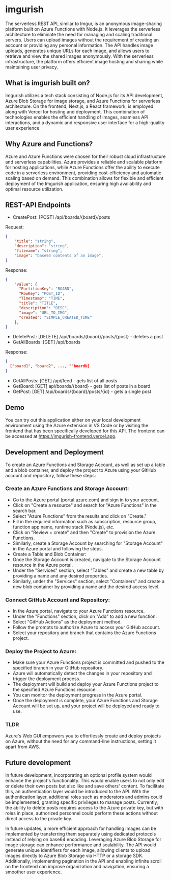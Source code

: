 # imgurish

The serverless REST API, similar to Imgur, is an anonymous image-sharing platform built on Azure Functions with Node.js. It leverages the serverless architecture to eliminate the need for managing and scaling traditional servers. Users can upload images without the requirement of creating an account or providing any personal information. The API handles image uploads, generates unique URLs for each image, and allows users to retrieve and view the shared images anonymously. With the serverless infrastructure, the platform offers efficient image hosting and sharing while maintaining user privacy.

## What is imgurish built on?

Imgurish utilizes a tech stack consisting of Node.js for its API development, Azure Blob Storage for image storage, and Azure Functions for serverless architecture. On the frontend, Next.js, a React framework, is employed along with Vercel for hosting and deployment. This combination of technologies enables the efficient handling of images, seamless API interactions, and a dynamic and responsive user interface for a high-quality user experience.

## Why Azure and Functions?

Azure and Azure Functions were chosen for their robust cloud infrastructure and serverless capabilities. Azure provides a reliable and scalable platform for hosting applications, while Azure Functions offer the ability to execute code in a serverless environment, providing cost-efficiency and automatic scaling based on demand. This combination allows for flexible and efficient deployment of the Imgurish application, ensuring high availability and optimal resource utilization.

## REST-API Endpoints

- CreatePost: [POST] /api/boards/{board}/posts

Request:
```json
{
    "title": "string",
    "description": "string",
    "filename": "string",
    "image": "base64 contents of an image",
}
```

Response: 
```json
{
    "value": {
      "PartitionKey": "BOARD",
      "RowKey": "POST_ID",
      "Timestamp": "TIME",
      "title": "TITLE",
      "description": "DESC",
      "image": "URL_TO_IMG",
      "created": "SIMPLE_CREATED_TIME"
    },
}
```

- DeletePost: [DELETE] /api/boards/{board}/posts/{post} - deletes a post
- GetAllBoards: [GET] /api/boards

Response:
```json
{
  ["board1", "board2", ..., ""boardN]
}
```

- GetAllPosts: [GET] /api/feed - gets list of all posts
- GetBoard: [GET] api/boards/{board} - gets list of posts in a board
- GetPost: [GET] /api/boards/{board}/posts/{id} - gets a single post

## Demo

You can try out this application either on your local development environment using the Azure extension in VS Code or by visiting the frontend that has been specifically developed for this API. The frontend can be accessed at https://imgurish-frontend.vercel.app.

## Development and Deployment

To create an Azure Functions and Storage Account, as well as set up a table and a blob container, and deploy the project to Azure using your GitHub account and repository, follow these steps:

### Create an Azure Functions and Storage Account:
- Go to the Azure portal (portal.azure.com) and sign in to your account.
- Click on "Create a resource" and search for "Azure Functions" in the search bar.
- Select "Azure Functions" from the results and click on "Create."
- Fill in the required information such as subscription, resource group, function app name, runtime stack (Node.js), etc.
- Click on "Review + create" and then "Create" to provision the Azure Functions.
- Similarly, create a Storage Account by searching for "Storage Account" in the Azure portal and following the steps.
- Create a Table and Blob Container:
- Once the Storage Account is created, navigate to the Storage Account resource in the Azure portal.
- Under the "Services" section, select "Tables" and create a new table by providing a name and any desired properties.
- Similarly, under the "Services" section, select "Containers" and create a new blob container by providing a name and the desired access level.

### Connect GitHub Account and Repository:
- In the Azure portal, navigate to your Azure Functions resource.
- Under the "Functions" section, click on "Add" to add a new function.
- Select "GitHub Actions" as the deployment method.
- Follow the prompts to authorize Azure to access your GitHub account.
- Select your repository and branch that contains the Azure Functions project.

### Deploy the Project to Azure:
- Make sure your Azure Functions project is committed and pushed to the specified branch in your GitHub repository.
- Azure will automatically detect the changes in your repository and trigger the deployment process.
- The deployment will build and deploy your Azure Functions project to the specified Azure Functions resource.
- You can monitor the deployment progress in the Azure portal.
- Once the deployment is complete, your Azure Functions and Storage Account will be set up, and your project will be deployed and ready to use.

### TLDR

Azure's Web GUI empowers you to effortlessly create and deploy projects on Azure, without the need for any command-line instructions, setting it apart from AWS.

## Future development

In future development, incorporating an optional profile system would enhance the project's functionality. This would enable users to not only edit or delete their own posts but also like and save others' content. To facilitate this, an authentication layer would be introduced to the API. With the authentication layer, additional roles such as moderators and admins could be implemented, granting specific privileges to manage posts. Currently, the ability to delete posts requires access to the Azure private key, but with roles in place, authorized personnel could perform these actions without direct access to the private key.

In future updates, a more efficient approach for handling images can be implemented by transferring them separately using dedicated protocols instead of relying on base64 encoding. Leveraging Azure Blob Storage for image storage can enhance performance and scalability. The API would generate unique identifiers for each image, allowing clients to upload images directly to Azure Blob Storage via HTTP or a storage SDK. Additionally, implementing pagination in the API and enabling infinite scroll on the frontend can improve organization and navigation, ensuring a smoother user experience.
